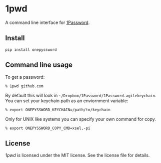 1pwd
====

A command line interface for [1Password](https://agilebits.com/onepassword).

Install
-------

```shell
pip install onepyssword
```

Command line usage
------------------

To get a password:

```shell
% 1pwd github.com
```

By default this will look in ``~/Dropbox/1Password/1Password.agilekeychain``.
You can set your keychain path as an enviornment variable:

```shell
% export ONEPYSSWORD_KEYCHAIN=/path/to/keychain
```

Only for UNIX like systems you can specify your own command for copy.

```shell
% export ONEPYSSWORD_COPY_CMD=xsel,-pi
```

License
-------

*1pwd* is licensed under the MIT license. See the license file for details.
